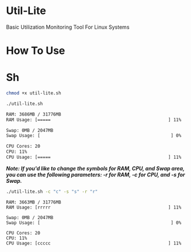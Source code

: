 # Util-Lite
Basic Utilization Monitoring Tool For Linux Systems

# How To Use

# Sh

``` bash
chmod +x util-lite.sh
```

``` bash
./util-lite.sh
```

``` bash
RAM: 3686MB / 31776MB
RAM Usage: [=====                                             ] 11%

Swap: 0MB / 2047MB
Swap Usage: [                                                  ] 0%

CPU Cores: 20
CPU: 11%
CPU Usage: [=====                                             ] 11%
```

**_Note: If you'd like to change the symbols for RAM, CPU, and Swap area, you can use the following parameters: -r for RAM, -c for CPU, and -s for Swap._** 

``` bash
./util-lite.sh -c "c" -s "s" -r "r"
```

```
RAM: 3663MB / 31776MB
RAM Usage: [rrrrr                                             ] 11%

Swap: 0MB / 2047MB
Swap Usage: [                                                  ] 0%

CPU Cores: 20
CPU: 11%
CPU Usage: [ccccc                                             ] 11%

```
